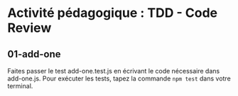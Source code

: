 # Activité pédagogique : TDD - Code Review

## 01-add-one

Faites passer le test add-one.test.js en écrivant le code nécessaire dans add-one.js. Pour exécuter les tests, tapez la commande `npm test` dans votre terminal.
